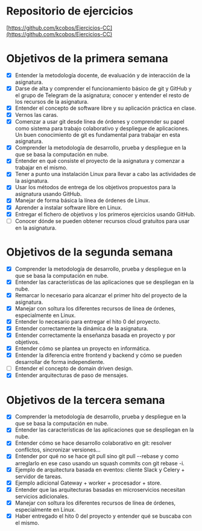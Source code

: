 # Repositorio de ejercicios
[https://github.com/kcobos/Ejercicios-CC](https://github.com/kcobos/Ejercicios-CC)

# Objetivos de la primera semana
- [x] Entender la metodología docente, de evaluación y de interacción de la asignatura.
- [x] Darse de alta y comprender el funcionamiento básico de git y GitHub y el grupo de Telegram de la asignatura; conocer y entender el resto de los recursos de la asignatura.
- [x] Entender el concepto de software libre y su aplicación práctica en clase.
- [x] Vernos las caras.
- [x] Comenzar a usar git desde línea de órdenes y comprender su papel como sistema para trabajo colaborativo y despliegue de aplicaciones. Un buen conocimiento de git es fundamental para trabajar en esta asignatura.
- [x] Comprender la metodología de desarrollo, prueba y despliegue en la que se basa la computación en nube.
- [x] Entender en qué consiste el proyecto de la asignatura y comenzar a trabajar en el mismo.
- [x] Tener a punto una instalación Linux para llevar a cabo las actividades de la asignatura.
- [x] Usar los métodos de entrega de los objetivos propuestos para la asignatura usando GitHub.
- [x] Manejar de forma básica la línea de órdenes de Linux.
- [x] Aprender a instalar software libre en Linux.
- [x] Entregar el fichero de objetivos y los primeros ejercicios usando GitHub.
- [ ] Conocer dónde se pueden obtener recursos cloud gratuitos para usar en la asignatura.

# Objetivos de la segunda semana
- [x] Comprender la metodología de desarrollo, prueba y despliegue en la que se basa la computación en nube.
- [x] Entender las características de las aplicaciones que se despliegan en la nube.
- [x] Remarcar lo necesario para alcanzar el primer hito del proyecto de la asignatura.
- [x] Manejar con soltura los diferentes recursos de línea de órdenes, especialmente en Linux.
- [x] Entender lo necesario para entregar el hito 0 del proyecto.
- [x] Entender correctamente la dinámica de la asignatura.
- [x] Entender correctamente la enseñanza basada en proyecto y por objetivos. 
- [x] Entender cómo se plantea un proyecto en informática. 
- [x] Entender la diferencia entre frontend y backend y cómo se pueden desarrollar de forma independiente. 
- [ ] Entender el concepto de domain driven design.
- [x] Entender arquitecturas de paso de mensajes.

# Objetivos de la tercera semana
 - [x] Comprender la metodología de desarrollo, prueba y despliegue en la que se basa la computación en nube.
 - [x] Entender las características de las aplicaciones que se despliegan en la nube.
 - [x] Entender cómo se hace desarrollo colaborativo en git: resolver conflictos, sincronizar versiones...
 - [x] Entender por qué no se hace git pull sino git pull --rebase y como arreglarlo en ese caso usando un squash commits con git rebase -i.
 - [x] Ejemplo de arquitectura basada en eventos: cliente Slack y Celery + servidor de tareas.
 - [x] Ejemplo adicional Gateway + worker + procesador + store.
 - [x] Entender que las arquitecturas basadas en microservicios necesitan servicios adicionales.
 - [x] Manejar con soltura los diferentes recursos de línea de órdenes, especialmente en Linux.
 - [x] Haber entregado el hito 0 del proyecto y entender qué se buscaba con el mismo.